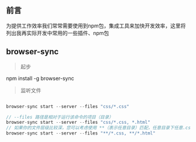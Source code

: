 ## **前言**

为提供工作效率我们常常需要使用到npm包，集成工具来加快开发效率，这里将列出我再实际开发中常用的一些插件、npm包

<div><!--more--></div>

## browser-sync

> 起步

npm install -g browser-sync

> 监听文件

```javascript

browser-sync start --server --files "css/*.css"

// --files 路径是相对于运行该命令的项目（目录） 
browser-sync start --server --files "css/*.css, *.html"
// 如果你的文件层级比较深，您可以考虑使用 **（表示任意目录）匹配，任意目录下任意.css 或 .html文件。 
browser-sync start --server --files "**/*.css, **/*.html"

```


